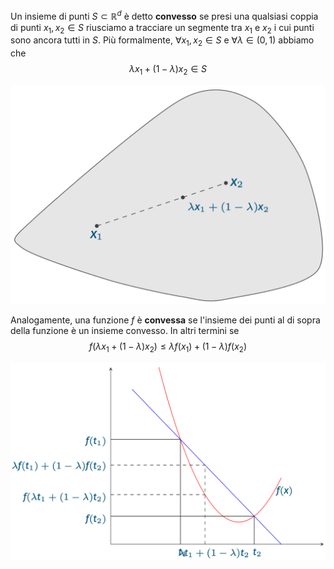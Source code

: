 Un insieme di punti $S \subset \mathbb{R}^d$ è detto **convesso** se presi una qualsiasi coppia di punti $x_1,x_2 \in S$ riusciamo a tracciare un segmente tra $x_1$ e $x_2$ i cui punti sono ancora tutti in $S$.
Più formalmente, $\forall x_1,x_2 \in S$ e $\forall \lambda \in (0,1)$ abbiamo che $$\lambda x_1 + (1-\lambda)x_2 \in S$$

![](./img/ML_03_2.png)



Analogamente, una funzione $f$ è **convessa** se l'insieme dei punti al di sopra della funzione è un insieme convesso.
In altri termini se $$f(\lambda x_1 + (1-\lambda)x_2) \leq \lambda f(x_1) + (1-\lambda)f(x_2)$$

![](./img/ML_03_3.png)
